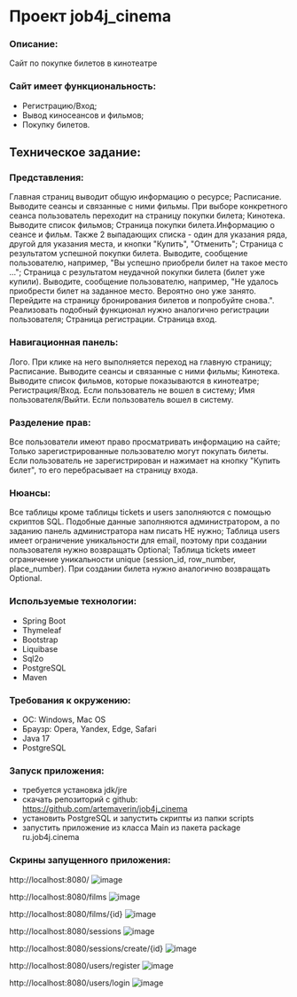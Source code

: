 # Проект job4j_cinema

### Описание:

Сайт по покупке билетов в кинотеатре

### Сайт имеет функциональность:

- Регистрацию/Вход;
- Вывод киносеансов и фильмов;
- Покупку билетов.

## Техническое задание:

### Представления:

Главная страниц выводит общую информацию о ресурсе;
Расписание. Выводите сеансы и связанные с ними фильмы. При выборе конкретного сеанса пользователь переходит на страницу покупки билета;
Кинотека. Выводите список фильмов;
Страница покупки билета.Информацию о сеансе и фильм. Также 2 выпадающих списка - один для указания ряда, другой для указания места, и кнопки "Купить", "Отменить";
Страница с результатом успешной покупки билета. Выводите, сообщение пользователю, например, "Вы успешно приобрели билет на такое место ...";
Страница с результатом неудачной покупки билета (билет уже купили). Выводите, сообщение пользователю, например, "Не удалось приобрести билет на заданное место. Вероятно оно уже занято. Перейдите на страницу бронирования билетов и попробуйте снова.". Реализовать подобный функционал нужно аналогично регистрации пользователя;
Страница регистрации.
Страница вход.

### Навигационная панель:

Лого. При клике на него выполняется переход на главную страницу;
Расписание. Выводите сеансы и связанные с ними фильмы;
Кинотека. Выводите список фильмов, которые показываются в кинотеатре;
Регистрация/Вход. Если пользователь не вошел в систему;
Имя пользователя/Выйти. Если пользователь вошел в систему.

### Разделение прав:

Все пользователи имеют право просматривать информацию на сайте;
Только зарегистрированные пользователю могут покупать билеты. Если пользователь не зарегистрирован и нажимает на кнопку "Купить билет", то его перебрасывает на страницу входа.

### Нюансы:

Все таблицы кроме таблицы tickets и users заполняются с помощью скриптов SQL. Подобные данные заполняются администратором, а по заданию панель администратора нам писать НЕ нужно;
Таблица users имеет ограничение уникальности для email, поэтому при создании пользователя нужно возвращать Optional<User>;
Таблица tickets имеет ограничение уникальности unique (session_id, row_number, place_number). При создании билета нужно аналогично возвращать Optional<Ticket>.

### Используемые технологии:
- Spring Boot
- Thymeleaf
- Bootstrap
- Liquibase
- Sql2o
- PostgreSQL
- Maven

### Требования к окружению:
- ОС: Windows, Mac OS
- Браузр: Opera, Yandex, Edge, Safari
- Java 17
- PostgreSQL

### Запуск приложения:

- требуется установка jdk/jre
- скачать репозиторий с github: https://github.com/artemaverin/job4j_cinema
- установить PostgreSQL и запустить скрипты из папки scripts
- запустить приложение из класса Main из пакета package ru.job4j.cinema

### Скрины запущенного приложения:

http://localhost:8080/
![image](https://github.com/artemaverin/job4j_cinema/assets/97846877/123b930d-bddb-4bf9-b9b8-e0b01498c399)

http://localhost:8080/films
![image](https://github.com/artemaverin/job4j_cinema/assets/97846877/96d6d8e0-6dac-43f0-aa68-57bfac406695)

http://localhost:8080/films/{id}
![image](https://github.com/artemaverin/job4j_cinema/assets/97846877/c33dcc80-f23f-4bcd-9317-519080f94af9)

http://localhost:8080/sessions
![image](https://github.com/artemaverin/job4j_cinema/assets/97846877/0b49f039-b3d0-4c10-9e95-adaadecf95ac)

http://localhost:8080/sessions/create/{id}
![image](https://github.com/artemaverin/job4j_cinema/assets/97846877/686a5a73-1157-470b-bb1e-1d2a1210ef3d)

http://localhost:8080/users/register
![image](https://github.com/artemaverin/job4j_cinema/assets/97846877/f1d88e71-a0bf-4e62-949f-7e204e45d0fc)

http://localhost:8080/users/login
![image](https://github.com/artemaverin/job4j_cinema/assets/97846877/b4d8cbbd-a793-4598-99e0-9b68f542fc9c)
